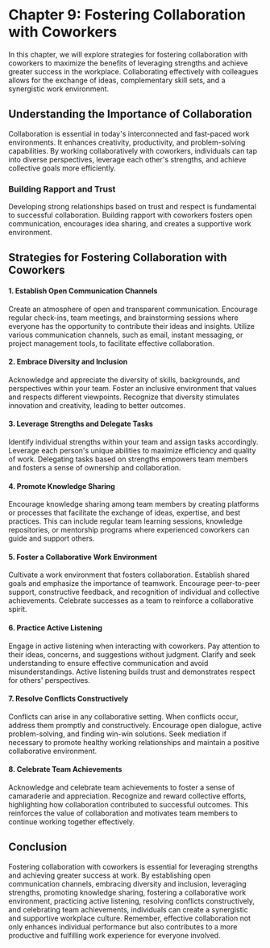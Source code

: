 Chapter 9: Fostering Collaboration with Coworkers
=================================================

In this chapter, we will explore strategies for fostering collaboration with coworkers to maximize the benefits of leveraging strengths and achieve greater success in the workplace. Collaborating effectively with colleagues allows for the exchange of ideas, complementary skill sets, and a synergistic work environment.

Understanding the Importance of Collaboration
---------------------------------------------

Collaboration is essential in today's interconnected and fast-paced work environments. It enhances creativity, productivity, and problem-solving capabilities. By working collaboratively with coworkers, individuals can tap into diverse perspectives, leverage each other's strengths, and achieve collective goals more efficiently.

### Building Rapport and Trust

Developing strong relationships based on trust and respect is fundamental to successful collaboration. Building rapport with coworkers fosters open communication, encourages idea sharing, and creates a supportive work environment.

Strategies for Fostering Collaboration with Coworkers
-----------------------------------------------------

#### 1. Establish Open Communication Channels

Create an atmosphere of open and transparent communication. Encourage regular check-ins, team meetings, and brainstorming sessions where everyone has the opportunity to contribute their ideas and insights. Utilize various communication channels, such as email, instant messaging, or project management tools, to facilitate effective collaboration.

#### 2. Embrace Diversity and Inclusion

Acknowledge and appreciate the diversity of skills, backgrounds, and perspectives within your team. Foster an inclusive environment that values and respects different viewpoints. Recognize that diversity stimulates innovation and creativity, leading to better outcomes.

#### 3. Leverage Strengths and Delegate Tasks

Identify individual strengths within your team and assign tasks accordingly. Leverage each person's unique abilities to maximize efficiency and quality of work. Delegating tasks based on strengths empowers team members and fosters a sense of ownership and collaboration.

#### 4. Promote Knowledge Sharing

Encourage knowledge sharing among team members by creating platforms or processes that facilitate the exchange of ideas, expertise, and best practices. This can include regular team learning sessions, knowledge repositories, or mentorship programs where experienced coworkers can guide and support others.

#### 5. Foster a Collaborative Work Environment

Cultivate a work environment that fosters collaboration. Establish shared goals and emphasize the importance of teamwork. Encourage peer-to-peer support, constructive feedback, and recognition of individual and collective achievements. Celebrate successes as a team to reinforce a collaborative spirit.

#### 6. Practice Active Listening

Engage in active listening when interacting with coworkers. Pay attention to their ideas, concerns, and suggestions without judgment. Clarify and seek understanding to ensure effective communication and avoid misunderstandings. Active listening builds trust and demonstrates respect for others' perspectives.

#### 7. Resolve Conflicts Constructively

Conflicts can arise in any collaborative setting. When conflicts occur, address them promptly and constructively. Encourage open dialogue, active problem-solving, and finding win-win solutions. Seek mediation if necessary to promote healthy working relationships and maintain a positive collaborative environment.

#### 8. Celebrate Team Achievements

Acknowledge and celebrate team achievements to foster a sense of camaraderie and appreciation. Recognize and reward collective efforts, highlighting how collaboration contributed to successful outcomes. This reinforces the value of collaboration and motivates team members to continue working together effectively.

Conclusion
----------

Fostering collaboration with coworkers is essential for leveraging strengths and achieving greater success at work. By establishing open communication channels, embracing diversity and inclusion, leveraging strengths, promoting knowledge sharing, fostering a collaborative work environment, practicing active listening, resolving conflicts constructively, and celebrating team achievements, individuals can create a synergistic and supportive workplace culture. Remember, effective collaboration not only enhances individual performance but also contributes to a more productive and fulfilling work experience for everyone involved.
